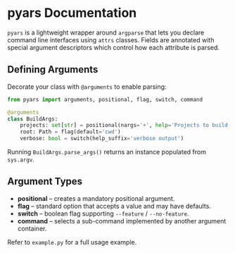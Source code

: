 # pyars Documentation

`pyars` is a lightweight wrapper around `argparse` that lets you declare command
line interfaces using `attrs` classes. Fields are annotated with special
argument descriptors which control how each attribute is parsed.

## Defining Arguments

Decorate your class with `@arguments` to enable parsing:

```python
from pyars import arguments, positional, flag, switch, command

@arguments
class BuildArgs:
    projects: set[str] = positional(nargs='+', help='Projects to build')
    root: Path = flag(default='cwd')
    verbose: bool = switch(help_suffix='verbose output')
```

Running `BuildArgs.parse_args()` returns an instance populated from
``sys.argv``.

## Argument Types

* **positional** – creates a mandatory positional argument.
* **flag** – standard option that accepts a value and may have defaults.
* **switch** – boolean flag supporting ``--feature`` / ``--no-feature``.
* **command** – selects a sub-command implemented by another argument
  container.

Refer to `example.py` for a full usage example.

